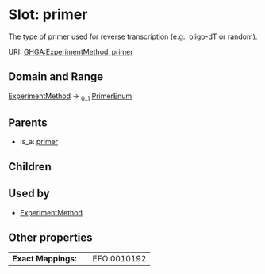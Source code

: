 
# Slot: primer


The type of primer used for reverse transcription (e.g., oligo-dT or random).

URI: [GHGA:ExperimentMethod_primer](https://w3id.org/GHGA/ExperimentMethod_primer)


## Domain and Range

[ExperimentMethod](ExperimentMethod.md) &#8594;  <sub>0..1</sub> [PrimerEnum](PrimerEnum.md)

## Parents

 *  is_a: [primer](primer.md)

## Children


## Used by

 * [ExperimentMethod](ExperimentMethod.md)

## Other properties

|  |  |  |
| --- | --- | --- |
| **Exact Mappings:** | | EFO:0010192 |

